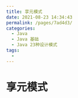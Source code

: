 ```yaml
---
title: 享元模式
date: 2021-08-23 14:34:43
permalink: /pages/7ad4d3/
categories:
  - Java
  - Java 基础
  - Java 23种设计模式
tags:
  - 
---
```


# 享元模式
